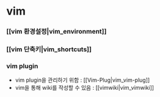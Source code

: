# vim

### [[vim 환경설정|vim_environment]]

### [[vim 단축키|vim_shortcuts]]

### vim plugin
- vim plugin을 관리하기 위함 : [[Vim-Plug|vim_vim-plug]]
- vim을 통해 wiki를 작성할 수 있음 : [[vimwiki|vim_vimwiki]]

